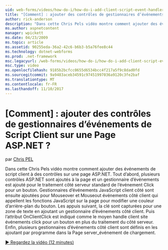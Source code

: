```yaml
---
uid: web-forms/videos/how-do-i/how-do-i-add-client-script-event-handlers-controls-on-an-aspnet-page
title: "[Comment] : ajouter des contrôles de gestionnaires d’événements de Script Client sur une Page ASP.NET ? | Microsoft Docs"
author: rick-anderson
description: "Dans cette Chris Pels vidéo montre comment ajouter des événements de script client à des contrôles sur une page ASP.NET. Tout d’abord, plusieurs contrôles ASP.NET sont ajoutés à la page et un e..."
ms.author: aspnetcontent
manager: wpickett
ms.date: 04/23/2009
ms.topic: article
ms.assetid: 90255eda-36a2-42c6-b6b3-b5a76fee8c44
ms.technology: dotnet-webforms
ms.prod: .net-framework
msc.legacyurl: /web-forms/videos/how-do-i/how-do-i-add-client-script-event-handlers-controls-on-an-aspnet-page
msc.type: video
ms.openlocfilehash: 9185b2bcfcc0655d6534bcc4f217a5f9c8dad0fd
ms.sourcegitcommit: 9a9483aceb34591c97451997036a9120c3fe2baf
ms.translationtype: MT
ms.contentlocale: fr-FR
ms.lasthandoff: 11/10/2017
---
```

<a name="how-do-i-add-client-script-event-handlers-controls-on-an-aspnet-page"></a>[Comment] : ajouter des contrôles de gestionnaires d’événements de Script Client sur une Page ASP.NET ?
====================
par [Chris PEL](https://twitter.com/chrispels)

Dans cette Chris Pels vidéo montre comment ajouter des événements de script client à des contrôles sur une page ASP.NET. Tout d’abord, plusieurs contrôles ASP.NET sont ajoutés à la page et un gestionnaire d’événements est ajouté pour le traitement côté serveur standard de l’événement Click pour un bouton. Gestionnaires d’événements JavaScript client côté sont ensuite ajoutées pour Mouseover et Mouseout événements côté client qui appellent les fonctions JavaScript sur la page pour modifier une couleur d’arrière-plan du bouton. Les appuis suivant, la clé sont capturées pour une zone de texte en ajoutant un gestionnaire d’événements côté client. Puis l’attribut OnClientClick est indiqué comme le moyen handle client site événements click pour un bouton en plus du traitement du côté serveur. Enfin, plusieurs gestionnaires d’événements côté client sont définis en les ajoutant par programme dans la Page server\_événement de chargement.

[&#9654; Regardez la vidéo (12 minutes)](https://channel9.msdn.com/Blogs/ASP-NET-Site-Videos/how-do-i-add-client-script-event-handlers-controls-on-an-aspnet-page)

